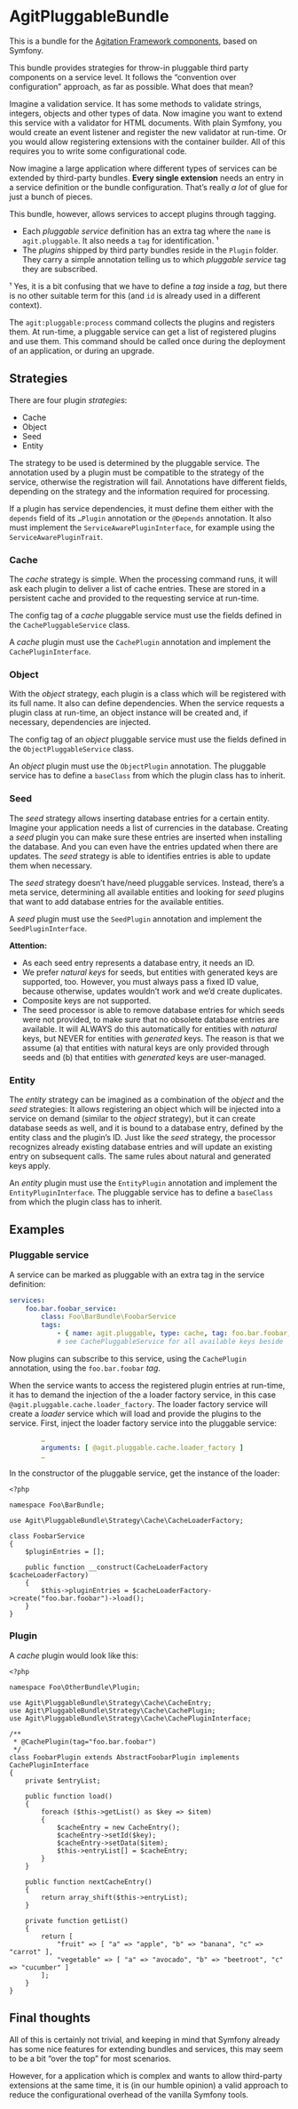 # AgitPluggableBundle

This is a bundle for the [Agitation Framework components](https://www.github.com/agitation), based on Symfony.

This bundle provides strategies for throw-in pluggable third party components on a service level. It follows the “convention over configuration” approach, as far as possible. What does that mean?

Imagine a validation service. It has some methods to validate strings, integers, objects and other types of data. Now imagine you want to extend this service with a validator for HTML documents. With plain Symfony, you would create an event listener and register the new validator at run-time. Or you would allow registering extensions with the container builder. All of this requires you to write some configurational code.

Now imagine a large application where different types of services can be extended by third-party bundles. **Every single extension** needs an entry in a service definition or the bundle configuration. That’s really *a lot* of glue for just a bunch of pieces.


This bundle, however, allows services to accept plugins through tagging.

- Each *pluggable service* definition has an extra tag where the `name` is `agit.pluggable`. It also needs a `tag` for identification. ¹
- The *plugins* shipped by third party bundles reside in the `Plugin` folder. They carry a simple annotation telling us to which *pluggable service* tag they are subscribed.

¹ Yes, it is a bit confusing that we have to define a *tag* inside a *tag*, but there is no other suitable term for this (and `id` is already used in a different context).

The `agit:pluggable:process` command collects the plugins and registers them. At run-time, a pluggable service can get a list of registered plugins and use them. This command should be called once during the deployment of an application, or during an upgrade.


## Strategies

There are four plugin *strategies*:

- Cache
- Object
- Seed
- Entity

The strategy to be used is determined by the pluggable service. The annotation used by a plugin must be compatible to the strategy of the service, otherwise the registration will fail. Annotations have different fields, depending on the strategy and the information required for processing.

If a plugin has service dependencies, it must define them either with the `depends` field of its `…Plugin` annotation or the `@Depends` annotation. It also must implement the `ServiceAwarePluginInterface`, for example using the `ServiceAwarePluginTrait`.

### Cache

The *cache* strategy is simple. When the processing command runs, it will ask each plugin to deliver a list of cache entries. These are stored in a persistent cache and provided to the requesting service at run-time.

The config tag of a *cache* pluggable service must use the fields defined in the `CachePluggableService` class.

A *cache* plugin must use the `CachePlugin` annotation and implement the `CachePluginInterface`.

### Object

With the *object* strategy, each plugin is a class which will be registered with its full name. It also can define dependencies. When the service requests a plugin class at run-time, an object instance will be created and, if necessary, dependencies are injected.

The config tag of an *object* pluggable service must use the fields defined in the `ObjectPluggableService` class.

An *object* plugin must use the `ObjectPlugin` annotation. The pluggable service has to define a `baseClass` from which the plugin class has to inherit.

### Seed

The *seed* strategy allows inserting database entries for a certain entity. Imagine your application needs a list of currencies in the database. Creating a *seed* plugin you can make sure these entries are inserted when installing the database. And you can even have the entries updated when there are updates. The *seed* strategy is able to identifies entries is able to update them when necessary.

The *seed* strategy doesn’t have/need pluggable services. Instead, there’s a meta service, determining all available entities and looking for *seed* plugins that want to add database entries for the available entities.

A *seed* plugin must use the `SeedPlugin` annotation and implement the `SeedPluginInterface`.

**Attention:**

- As each seed entry represents a database entry, it needs an ID.
- We prefer *natural keys* for seeds, but entities with generated keys are supported, too. However, you must always pass a fixed ID value, because otherwise, updates wouldn’t work and we’d create duplicates.
- Composite keys are not supported.
- The seed processor is able to remove database entries for which seeds were not provided, to make sure that no obsolete database entries are available. It will ALWAYS do this automatically for entities with *natural* keys, but NEVER for entities with *generated* keys. The reason is that we assume (a) that entities with natural keys are only provided through seeds and (b) that entities with *generated* keys are user-managed.

### Entity

The *entity* strategy can be imagined as a combination of the *object* and the *seed* strategies: It allows registering an object which will be injected into a service on demand (similar to the *object* strategy), but it can create database seeds as well, and it is bound to a database entry, defined by the entity class and the plugin’s ID. Just like the *seed* strategy, the processor recognizes already existing database entries and will update an existing entry on subsequent calls. The same rules about natural and generated keys apply.

An *entity* plugin must use the `EntityPlugin` annotation and implement the `EntityPluginInterface`. The pluggable service has to define a `baseClass` from which the plugin class has to inherit.

## Examples

### Pluggable service

A service can be marked as pluggable with an extra tag in the service definition:

```Foo/BarBundle/Resources/config/services.yml
services:
    foo.bar.foobar_service:
        class: Foo\BarBundle\FoobarService
        tags:
            - { name: agit.pluggable, type: cache, tag: foo.bar.foobar, baseClass: Foo\BarBundle\Plugin\AbstractFoobarPlugin }]
            # see CachePluggableService for all available keys beside 'name', 'type' and 'tag'
```

Now plugins can subscribe to this service, using the `CachePlugin` annotation, using the `foo.bar.foobar` *tag*.

When the service wants to access the registered plugin entries at run-time, it has to demand the injection of the a loader factory service, in this case `@agit.pluggable.cache.loader_factory`. The loader factory service will create a *loader* service which will load and provide the plugins to the service. First, inject the loader factory service into the pluggable service:

```Foo/BarBundle/Resources/config/services.yml
        …
        arguments: [ @agit.pluggable.cache.loader_factory ]
        …
```

In the constructor of the pluggable service, get the instance of the loader:

```Foo/BarBundle/FoobarService.php
<?php

namespace Foo\BarBundle;

use Agit\PluggableBundle\Strategy\Cache\CacheLoaderFactory;

class FoobarService
{
    $pluginEntries = [];

    public function __construct(CacheLoaderFactory $cacheLoaderFactory)
    {
        $this->pluginEntries = $cacheLoaderFactory->create("foo.bar.foobar")->load();
    }
}
```


### Plugin

A *cache* plugin would look like this:

```Foo/OtherBundle/Plugin/FoobarPlugin.php
<?php

namespace Foo\OtherBundle\Plugin;

use Agit\PluggableBundle\Strategy\Cache\CacheEntry;
use Agit\PluggableBundle\Strategy\Cache\CachePlugin;
use Agit\PluggableBundle\Strategy\Cache\CachePluginInterface;

/**
 * @CachePlugin(tag="foo.bar.foobar")
 */
class FoobarPlugin extends AbstractFoobarPlugin implements CachePluginInterface
{
    private $entryList;

    public function load()
    {
        foreach ($this->getList() as $key => $item)
        {
            $cacheEntry = new CacheEntry();
            $cacheEntry->setId($key);
            $cacheEntry->setData($item);
            $this->entryList[] = $cacheEntry;
        }
    }

    public function nextCacheEntry()
    {
        return array_shift($this->entryList);
    }

    private function getList()
    {
        return [
            "fruit" => [ "a" => "apple", "b" => "banana", "c" => "carrot" ],
            "vegetable" => [ "a" => "avocado", "b" => "beetroot", "c" => "cucumber" ]
        ];
    }
}
```

## Final thoughts

All of this is certainly not trivial, and keeping in mind that Symfony already has some nice features for extending bundles and services, this may seem to be a bit “over the top” for most scenarios.

However, for a application which is complex and wants to allow third-party extensions at the same time, it is (in our humble opinion) a valid approach to reduce the configurational overhead of the vanilla Symfony tools.
